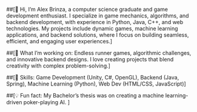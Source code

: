 ##[👋 Hi, I’m Alex Brinza, a computer science graduate and game development enthusiast. I specialize in game mechanics, algorithms, and backend development, with experience in Python, Java, C++, and web technologies. My projects include dynamic games, machine learning applications, and backend solutions, where I focus on building seamless, efficient, and engaging user experiences.]

##[🚀 What I’m working on: Endless runner games, algorithmic challenges, and innovative backend designs. I love creating projects that blend creativity with complex problem-solving.]

##[🌟 Skills: Game Development (Unity, C#, OpenGL), Backend (Java, Spring), Machine Learning (Python), Web Dev (HTML/CSS, JavaScript)]

##[💡 Fun fact: My Bachelor’s thesis was on creating a machine learning-driven poker-playing AI.
]
